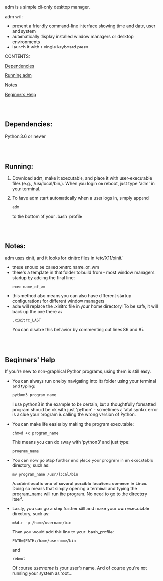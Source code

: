 adm is a simple cli-only desktop manager.

adm will:

* present a friendly command-line interface showing time and date, user and system
* automatically display installed window managers or desktop environments
* launch it with a single keyboard press

CONTENTS:

[Dependencies](#dependencies)

[Running adm](#running)

[Notes](#notes)

[Beginners Help](#beginners-help)


<br><br>
## Dependencies:

Python 3.6 or newer


<br><br>
## Running:

1. Download adm, make it executable, and place it with user-executable files (e.g., /usr/local/bin/).  When you login on reboot, just type 'adm' in your terminal.

2. To have adm start automatically when a user logs in, simply append
    ```
    adm
    ```
    to the bottom of your .bash_profile

<br><br>
## Notes:

adm uses xinit, and it looks for xinitrc files in /etc/X11/xinit/  
* these should be called xinitrc.name_of_wm
* there's a template in that folder to build from - most window managers startup by adding the final line:
    ```
    exec name_of_wm
    ```
* this method also means you can also have different startup configurations for different window managers
* adm will replace the .xinitrc file in your home directory!  To be safe, it will back up the one there as
    ```
    .xinitrc_LAST
    ```
  You can disable this behavior by commenting out lines 86 and 87.


<br><br>
## Beginners' Help  

If you're new to non-graphical Python programs, using them is still easy.

* You can always run one by navigating into its folder using your terminal and typing:
  ```
  python3 program_name
  ```
  I use python3 in the example to be certain, but a thoughtfully formatted program should be ok with just 'python' - sometimes a fatal syntax error is a clue your program is calling the wrong version of Python.
  
* You can make life easier by making the program executable:
  ```
  chmod +x program_name
  ```
  This means you can do away with 'python3' and just type:
  ```
  program_name
  ```
* You can now go step further and place your program in an executable directory, such as:
  ```
  mv program_name /usr/local/bin
  ```
  /usr/bin/local is one of several possible locations common in Linux.  Doing so means that simply opening a terminal and typing the program_name will run the program.  No need to go to the directory itself.

* Lastly, you can go a step further still and make your own executable directory, such as:
  ```
  mkdir -p /home/username/bin
  ```
  Then you would add this line to your .bash_profile:
  ```
  PATH=$PATH:/home/username/bin
  ```
  and
  ```
  reboot
  ```
  Of course _username_ is your user's name.  And of course you're not running your system as root...
